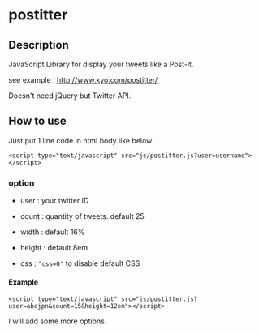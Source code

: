 postitter
===============

## Description

JavaScript Library for display your tweets like a Post-it.

see example : <http://www.kyo.com/postitter/>

Doesn't need jQuery but Twitter API.

## How to use

Just put 1 line code in html body like below.

`<script type="text/javascript" src="js/postitter.js?user=username"></script>`


### option

- user : your twitter ID

- count : quantity of tweets. default 25

- width : default 16%

- height : default 8em

- css : `"css=0"` to disable default CSS

#### Example

`<script type="text/javascript" src="js/postitter.js?user=abcjpn&count=15&height=12em"></script>`

I will add some more options.

